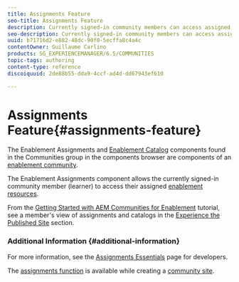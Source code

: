 ```yaml
---
title: Assignments Feature
seo-title: Assignments Feature
description: Currently signed-in community members can access assigned enablement resources
seo-description: Currently signed-in community members can access assigned enablement resources
uuid: b71716d2-e882-48dc-90f0-5ecffa8c4a4c
contentOwner: Guillaume Carlino
products: SG_EXPERIENCEMANAGER/6.5/COMMUNITIES
topic-tags: authoring
content-type: reference
discoiquuid: 2de88b55-dda9-4ccf-ad4d-dd67943ef610

---
```


# Assignments Feature{#assignments-feature}

The Enablement Assignments and [Enablement Catalog](/communities/using/catalog.md) components found in the Communities group in the components browser are components of an [enablement community](../../communities/using/overview.md#enablement-community).

The Enablement Assignments component allows the currently signed-in community member (learner) to access their assigned [enablement resources](/communities/using/resources.md).

From the [Getting Started with AEM Communities for Enablement](/communities/using/getting-started-enablement.md) tutorial, see a member's view of assignments and catalogs in the [Experience the Published Site](/communities/using/enablement-published-site.md) section.

### Additional Information {#additional-information}

For more information, see the [Assignments Essentials](../../communities/using/essentials-assignments.md) page for developers.

The [assignments function](../../communities/using/functions.md#assignments-function) is available while creating a [community site](../../communities/using/sites-console.md).
